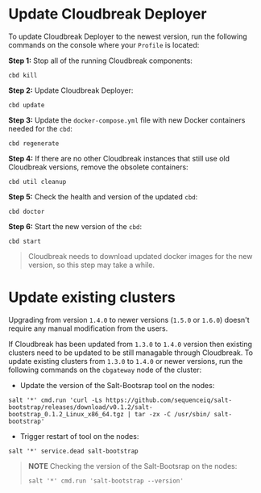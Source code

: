 # Update Cloudbreak Deployer

To update Cloudbreak Deployer to the newest version, run the following commands on the console where your `Profile` is located:

**Step 1:** Stop all of the running Cloudbreak components:
```
cbd kill
```
**Step 2:** Update Cloudbreak Deployer:
```
cbd update
```
**Step 3:** Update the `docker-compose.yml` file with new Docker containers needed for the `cbd`:
```
cbd regenerate
```
**Step 4:** If there are no other Cloudbreak instances that still use old Cloudbreak versions, remove the obsolete containers:
```
cbd util cleanup
```
**Step 5:** Check the health and version of the updated `cbd`: 
```
cbd doctor
```
**Step 6:** Start the new version of the `cbd`:
```
cbd start
```
> Cloudbreak needs to download updated docker images for the new version, so this step may take a while.

# Update existing clusters

Upgrading from version `1.4.0` to newer versions (`1.5.0` or `1.6.0`) doesn't require any manual modification from the users.

If Cloudbreak has been updated from `1.3.0` to `1.4.0` version then existing clusters need to be updated to be still managable through Cloudbreak.
To update existing clusters from `1.3.0` to `1.4.0` or newer versions, run the following commands on the `cbgateway` node of the cluster:

- Update the version of the Salt-Bootsrap tool on the nodes:
```
salt '*' cmd.run 'curl -Ls https://github.com/sequenceiq/salt-bootstrap/releases/download/v0.1.2/salt-bootstrap_0.1.2_Linux_x86_64.tgz | tar -zx -C /usr/sbin/ salt-bootstrap'
```
- Trigger restart of tool on the nodes:
```
salt '*' service.dead salt-bootstrap
```
> **NOTE** Checking the version of the Salt-Bootsrap on the nodes:
>
>```
>salt '*' cmd.run 'salt-bootstrap --version'
>```
